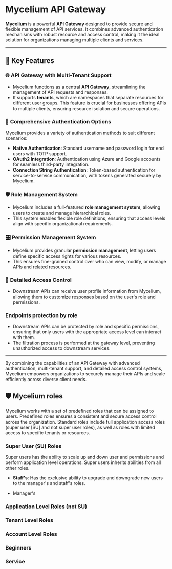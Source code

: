 # Mycelium API Gateway

**Mycelium** is a powerful **API Gateway** designed to provide secure and
flexible management of API services. It combines advanced authentication
mechanisms with robust resource and access control, making it the ideal solution
for organizations managing multiple clients and services.

---

## 🚀 Key Features

### 🌐 **API Gateway with Multi-Tenant Support**

- Mycelium functions as a central **API Gateway**, streamlining the management
  of API requests and responses.
- It supports **tenants**, which are namespaces that separate resources for
  different user groups. This feature is crucial for businesses offering APIs to
  multiple clients, ensuring resource isolation and secure operations.

### 🔐 **Comprehensive Authentication Options**

Mycelium provides a variety of authentication methods to suit different
scenarios:

- **Native Authentication**: Standard username and password login for end users
  with TOTP support.
- **OAuth2 Integration**: Authentication using Azure and Google accounts for
  seamless third-party integration.
- **Connection String Authentication**: Token-based authentication for
  service-to-service communication, with tokens generated securely by Mycelium.

### 🛡️ **Role Management System**

- Mycelium includes a full-featured **role management system**, allowing users
  to create and manage hierarchical roles.
- This system enables flexible role definitions, ensuring that access levels
  align with specific organizational requirements.

### 🎛️ **Permission Management System**

- Mycelium provides granular **permission management**, letting users define
  specific access rights for various resources.
- This ensures fine-grained control over who can view, modify, or manage APIs
  and related resources.

### 🪪 **Detailed Access Control**

- Downstream APIs can receive user profile information from Mycelium, allowing
  them to customize responses based on the user's role and permissions.

### **Endpoints protection by role**

- Downstream APIs can be protected by role and specific permissions, ensuring
  that only users with the appropriate access level can interact with them.
- The filtration process is performed at the gateway level, preventing
  unauthorized access to downstream services.

---

By combining the capabilities of an API Gateway with advanced authentication,
multi-tenant support, and detailed access control systems, Mycelium empowers
organizations to securely manage their APIs and scale efficiently across diverse
client needs.

## 🛡️ Mycelium roles

Mycelium works with a set of predefined roles that can be assigned to users.
Predefined roles ensures a consistent and secure access control across the
organization. Standard roles include full application access roles (super user
[SU] and not super user roles), as well as roles with limited access to specific
tenants or resources.

### **Super User (SU) Roles**

Super users has the ability to scale up and down user and permissions and
perform application level operations. Super users inherits abilities from all
other roles.

- **Staff's**: Has the exclusive ability to upgrade and downgrade new users to
  the manager's and staff's roles.

- Manager's

### **Application Level Roles (not SU)**

### **Tenant Level Roles**

### **Account Level Roles**

### **Beginners**

### **Service**
